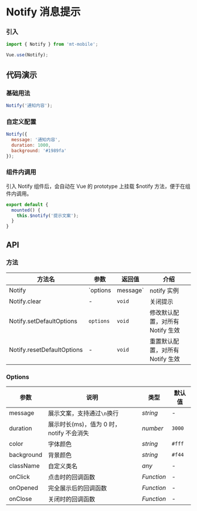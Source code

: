 # Notify 消息提示

### 引入

``` javascript
import { Notify } from 'mt-mobile';

Vue.use(Notify);
```

## 代码演示

### 基础用法

```js
Notify('通知内容');
```

### 自定义配置

```js
Notify({
  message: '通知内容',
  duration: 1000,
  background: '#1989fa'
});
```

### 组件内调用

引入 Notify 组件后，会自动在 Vue 的 prototype 上挂载 $notify 方法，便于在组件内调用。

```js
export default {
  mounted() {
    this.$notify('提示文案');
  }
}
```

## API

### 方法

| 方法名 | 参数 | 返回值 | 介绍 |
|------|------|------|------|
| Notify | `options | message` | notify 实例 | 展示提示 |
| Notify.clear | - | `void` | 关闭提示 |
| Notify.setDefaultOptions | `options` | `void` | 修改默认配置，对所有 Notify 生效 |
| Notify.resetDefaultOptions | - | `void` | 重置默认配置，对所有 Notify 生效 |

### Options

| 参数 | 说明 | 类型 | 默认值 |
|------|------|------|------|
| message | 展示文案，支持通过`\n`换行 | *string* | - |
| duration | 展示时长(ms)，值为 0 时，notify 不会消失 | *number* | `3000` |
| color | 字体颜色 | *string* | `#fff` |
| background | 背景颜色 | *string* | `#f44` |
| className | 自定义类名 | *any* | - |
| onClick | 点击时的回调函数 | *Function* | - |
| onOpened | 完全展示后的回调函数 | *Function* | - |
| onClose | 关闭时的回调函数 | *Function* | - |
